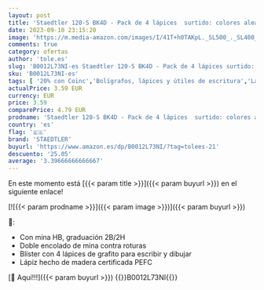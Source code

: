 ```yaml
---
layout: post
title: 'Staedtler 120-S BK4D - Pack de 4 lápices  surtido: colores aleatorios'
date: 2023-09-10 23:15:20
image: 'https://m.media-amazon.com/images/I/41T+h0TAKpL._SL500_._SL400_.jpg'
comments: true
category: ofertas
author: 'tole.es'
slug: 'B0012L73NI-es Staedtler 120-S BK4D - Pack de 4 lápices surtido: colores...'
sku: 'B0012L73NI-es'
tags: [ '20% con Coinc','Bolígrafos, lápices y útiles de escritura','Lápices','Lápices de madera','Oficina y papelería','Outlet Oficina y papelería','Self Service','Special Features Stores','lápices','partition_000','partition_062','staedtler','🇪🇸', ]
actualPrice: 3.59 EUR
currency: EUR
price: 3.59
comparePrice: 4.79 EUR
prodname: 'Staedtler 120-S BK4D - Pack de 4 lápices  surtido: colores aleatorios'
country: 'es'
flag: '🇪🇸'
brand: 'STAEDTLER'
buyurl: 'https://www.amazon.es/dp/B0012L73NI/?tag=tolees-21'
descuento: '25.05'
average: '3.39666666666667'
---
```


En este momento está [{{< param title >}}]({{< param buyurl >}}) en el siguiente enlace!

[![{{< param prodname >}}]({{< param image >}})]({{< param buyurl >}})

🔎:

- Con mina HB, graduación 2B/2H
- Doble encolado de mina contra roturas
- Blíster con 4 lápices de grafito para escribir y dibujar
- Lápiz hecho de madera certificada PEFC

[🛒 Aquí!!!]({{< param buyurl >}})
{{<world>}}B0012L73NI{{</world>}}
